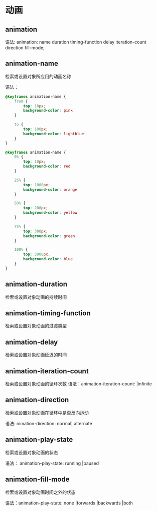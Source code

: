 # 动画

## animation

语法: animation: name duration timing-function delay iteration-count direction fill-mode; 

## animation-name

检索或设置对象所应用的动画名称

语法：

``` css
@keyframes animation-name {
    from {
        top: 10px;
        background-color: pink
    }

    to {
        top: 100px;
        background-color: lightblue
    }
}
```

``` css
@keyframes animation-name {
    0% {
        top: 10px;
        background-color: red
    }

    25% {
        top: 1000px;
        background-color: orange
    }

    50% {
        top: 200px;
        background-color: yellow
    }

    75% {
        top: 300px;
        background-color: green
    }

    100% {
        top: 5000px;
        background-color: blue
    }
}
```

## animation-duration

检索或设置对象动画的持续时间

## animation-timing-function

检索或设置对象动画的过渡类型

## animation-delay

检索或设置对象动画延迟的时间

## animation-iteration-count

检索或设置对象动画的循环次数
语法：animation-iteration-count: <number> |infinite

## animation-direction

检索或设置对象动画在循环中是否反向运动

语法: nimation-direction: normal| alternate

## animation-play-state

检索或设置对象动画的状态

语法： animation-play-state: running |paused

## animation-fill-mode

检索或设置对象动画时间之外的状态

语法：animation-play-state: none |forwards |backwards |both
